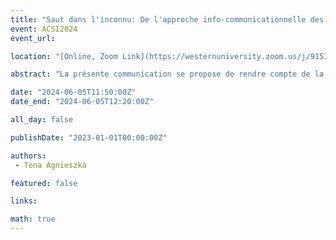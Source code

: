 ```yaml
---
title: "Saut dans l'inconnu: De l'approche info-communicationnelle des temporalités de la donnée"
event: ACSI2024
event_url: 

location: "[Online, Zoom Link](https://westernuniversity.zoom.us/j/91531028175)"

abstract: "La présente communication se propose de rendre compte de la construction et de la trajectoire d’un objet de recherche à la fois original, stimulant intellectuellement et complexe. Il est question, en effet, dans les lignes qui suivent, des rapports qui peuvent exister entre deux notions, qui l’une comme l’autre sont loin d'être univoques : les données et le temps. Nous ne traitons pas toutefois directement de tels rapports dans le cadre de cette communication. Nous choisissons plutôt de retracer la genèse de cette problématique et de sa reformulation dans nos travaux de recherche, et de présenter les différentes étapes du double cheminement, épistémologique et méthodologique, qui a balisé notre expérience de construction de cet objet de recherche. Par la même occasion, nous y aborderons quelques questions et difficultés qui se sont présentées au cours de ce processus intellectuel. Questions et difficultés qui représentent autant de sentiers possibles, sinueux et incertains, que de sauts, en avant, mais aussi en arrière..."

date: "2024-06-05T11:50:00Z"
date_end: "2024-06-05T12:20:00Z"

all_day: false

publishDate: "2023-01-01T00:00:00Z"

authors:
 - Tona Agnieszka

featured: false

links:

math: true
---
```



